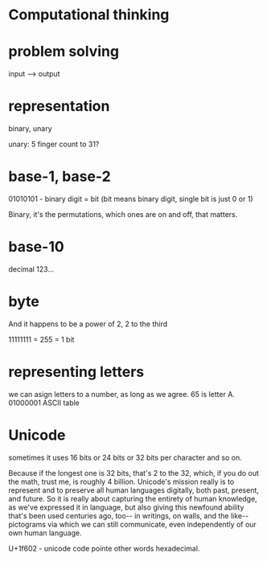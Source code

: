 # Computational thinking

# problem solving

input --> output

# representation

binary, unary

unary: 5 finger count to 31?

# base-1, base-2

01010101 - binary digit = bit (bit means binary digit, single bit is just 0 or 1)

Binary, it's the permutations, which ones are on and off, that matters.

# base-10

decimal 123...

# byte

And it happens to be a power of 2, 2 to the third 

11111111 = 255 = 1 bit

# representing letters 

we can asign letters to a number, as long as we agree. 65 is letter A. 01000001
ASCII table

# Unicode

sometimes it uses 16 bits or 24 bits or 32 bits per character and so on.

Because if the longest one is 32 bits, that's 2 to the 32, which, if you do out the math, trust me, is roughly 4 billion.
Unicode's mission really is to represent and to preserve all human languages digitally, both past, present, and future.
So it is really about capturing the entirety of human knowledge, as we've expressed it in language, but also giving this newfound ability that's been used centuries ago, too-- in writings, on walls, and the like-- pictograms via which we can still communicate, even independently of our own human language.

U+1f602 - unicode code pointe other words hexadecimal.